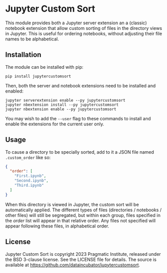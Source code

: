 # Jupyter Custom Sort

This module provides both a Jupyter server extension an a (classic) notebook extension that allow custom sorting of files in the directory views in Jupyter.  This is useful for ordering notebooks, without adjusting their file names to be alphabetical.

## Installation

The module can be installed with pip:
```
pip install jupytercustomsort
```

Then, both the server and notebook extensions need to be installed and enabled:
```
jupyter serverextension enable --py jupytercustomsort
jupyter nbextension install --py jupytercustomsort
jupyter nbextension enable --py jupytercustomsort
```
You may wish to add the `--user` flag to these commands to install and enable the extensions for the current user only.

## Usage

To cause a directory to be specially sorted, add to it a JSON file named `.custom_order` like so:
```json
{
  "order": [
    "First.ipynb",
    "Second.ipynb",
    "Third.ipynb"
  ]
}
```

When this directory is viewed in Jupyter, the custom sort will be automatically applied.  The different types of files (directories / notebooks / other files) will still be segregated, but within each group, files specified in the _order_ list will appear in that relative order.  Any files not specified will appear following these files, in alphabetical order.

## License

Jupyter Custom Sort is copyright 2023 Pragmatic Institute, released under the BSD 3-clause license.  See the LICENSE file for details.  The source is available at https://github.com/dataincubator/jupytercustomsort.

